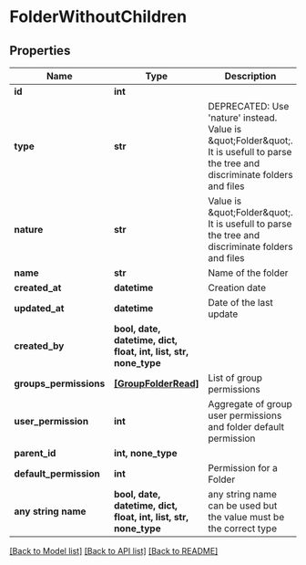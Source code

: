 # FolderWithoutChildren


## Properties
Name | Type | Description | Notes
------------ | ------------- | ------------- | -------------
**id** | **int** |  | [readonly] 
**type** | **str** | DEPRECATED: Use &#39;nature&#39; instead. Value is \&quot;Folder\&quot;. It is usefull to parse the tree and discriminate folders and files | [readonly] 
**nature** | **str** | Value is \&quot;Folder\&quot;. It is usefull to parse the tree and discriminate folders and files | [readonly] 
**name** | **str** | Name of the folder | 
**created_at** | **datetime** | Creation date | [readonly] 
**updated_at** | **datetime** | Date of the last update | [readonly] 
**created_by** | **bool, date, datetime, dict, float, int, list, str, none_type** |  | [readonly] 
**groups_permissions** | [**[GroupFolderRead]**](GroupFolderRead.md) | List of group permissions | [readonly] 
**user_permission** | **int** | Aggregate of group user permissions and folder default permission | [readonly] 
**parent_id** | **int, none_type** |  | [optional] 
**default_permission** | **int** | Permission for a Folder | [optional] 
**any string name** | **bool, date, datetime, dict, float, int, list, str, none_type** | any string name can be used but the value must be the correct type | [optional]

[[Back to Model list]](../README.md#documentation-for-models) [[Back to API list]](../README.md#documentation-for-api-endpoints) [[Back to README]](../README.md)


